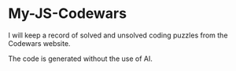 # My-JS-Codewars

I will keep a record of solved and unsolved coding puzzles from the Codewars website.

The code is generated without the use of AI.
